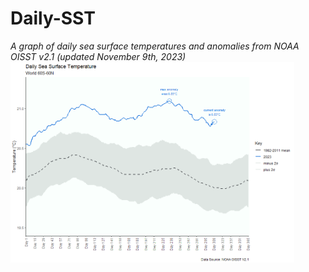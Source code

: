 # Daily-SST

*A graph of daily sea surface temperatures and anomalies from NOAA OISST v2.1 (updated November 9th, 2023)*  
<img src="DSST Graph.PNG" width="90%" height="90%">
